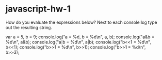 # javascript-hw-1

How do you evaluate the expressions below? Next to each console log type out the resulting string.

var a = 5, b = 9; 
console.log("a = %d, b = %d\n", a, b); 
console.log("a&b = %d\n", a&b);
console.log("a|b = %d\n", a|b); 
console.log("b<<1 = %d\n", b<<1); 
console.log("b>>1 = %d\n", b>>1);
console.log("b>>1 = %d\n", b>>3);
